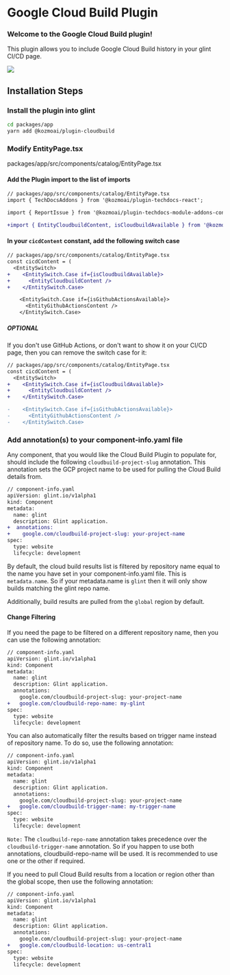 # Google Cloud Build Plugin

### Welcome to the Google Cloud Build plugin!

This plugin allows you to include Google Cloud Build history in your glint CI/CD page.

<img src="../../docs/assets/plugins/cloudbuild/CloudBuildPlugin.png">

## Installation Steps

### Install the plugin into glint

```bash
cd packages/app
yarn add @kozmoai/plugin-cloudbuild
```

### Modify EntityPage.tsx

packages/app/src/components/catalog/EntityPage.tsx

#### Add the Plugin import to the list of imports

```diff
// packages/app/src/components/catalog/EntityPage.tsx
import { TechDocsAddons } from '@kozmoai/plugin-techdocs-react';

import { ReportIssue } from '@kozmoai/plugin-techdocs-module-addons-contrib';

+import { EntityCloudbuildContent, isCloudbuildAvailable } from '@kozmoai/plugin-cloudbuild';
```

#### In your `cicdContent` constant, add the following switch case

```diff
// packages/app/src/components/catalog/EntityPage.tsx
const cicdContent = (
  <EntitySwitch>
+    <EntitySwitch.Case if={isCloudbuildAvailable}>
+      <EntityCloudbuildContent />
+    </EntitySwitch.Case>

    <EntitySwitch.Case if={isGithubActionsAvailable}>
      <EntityGithubActionsContent />
    </EntitySwitch.Case>
```

##### OPTIONAL

If you don't use GitHub Actions, or don't want to show it on your CI/CD page, then you can remove the switch case for it:

```diff
// packages/app/src/components/catalog/EntityPage.tsx
const cicdContent = (
  <EntitySwitch>
+    <EntitySwitch.Case if={isCloudbuildAvailable}>
+      <EntityCloudbuildContent />
+    </EntitySwitch.Case>

-    <EntitySwitch.Case if={isGithubActionsAvailable}>
-      <EntityGithubActionsContent />
-    </EntitySwitch.Case>
```

### Add annotation(s) to your component-info.yaml file

Any component, that you would like the Cloud Build Plugin to populate for, should include the following `cloudbuild-project-slug` annotation. This annotation sets the GCP project name to be used for pulling the Cloud Build details from.

```diff
// component-info.yaml
apiVersion: glint.io/v1alpha1
kind: Component
metadata:
  name: glint
  description: Glint application.
+  annotations:
+    google.com/cloudbuild-project-slug: your-project-name
spec:
  type: website
  lifecycle: development
```

By default, the cloud build results list is filtered by repository name equal to the name you have set in your component-info.yaml file. This is `metadata.name`. So if your metadata.name is `glint` then it will only show builds matching the glint repo name.

Additionally, build results are pulled from the `global` region by default.

#### Change Filtering

If you need the page to be filtered on a different repository name, then you can use the following annotation:

```diff
// component-info.yaml
apiVersion: glint.io/v1alpha1
kind: Component
metadata:
  name: glint
  description: Glint application.
  annotations:
    google.com/cloudbuild-project-slug: your-project-name
+   google.com/cloudbuild-repo-name: my-glint
spec:
  type: website
  lifecycle: development
```

You can also automatically filter the results based on trigger name instead of repository name. To do so, use the following annotation:

```diff
// component-info.yaml
apiVersion: glint.io/v1alpha1
kind: Component
metadata:
  name: glint
  description: Glint application.
  annotations:
    google.com/cloudbuild-project-slug: your-project-name
+   google.com/cloudbuild-trigger-name: my-trigger-name
spec:
  type: website
  lifecycle: development
```

`Note:` The `cloudbuild-repo-name` annotation takes precedence over the `cloudbuild-trigger-name` annotation. So if you happen to use both annotations, cloudbuild-repo-name will be used. It is recommended to use one or the other if required.

If you need to pull Cloud Build results from a location or region other than the global scope, then use the following annotation:

```diff
// component-info.yaml
apiVersion: glint.io/v1alpha1
kind: Component
metadata:
  name: glint
  description: Glint application.
  annotations:
    google.com/cloudbuild-project-slug: your-project-name
+   google.com/cloudbuild-location: us-central1
spec:
  type: website
  lifecycle: development
```
